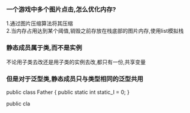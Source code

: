 ### 一个游戏中多个图片点击,怎么优化内存?
1.通过图片压缩算法将其压缩<br>
2.当内存占用达到某个阈值,销毁之前存放在栈底部的图片内存,使用list模拟栈<br>

### 静态成员属于类,而不是实例
不论用子类去改还是用子类的实例去改,都只有一份,共享变量

### 但是对于泛型类,静态成员只与类型相同的泛型共用


public class Father<T>
{
  public static int static_I = 0;
}

public cla
